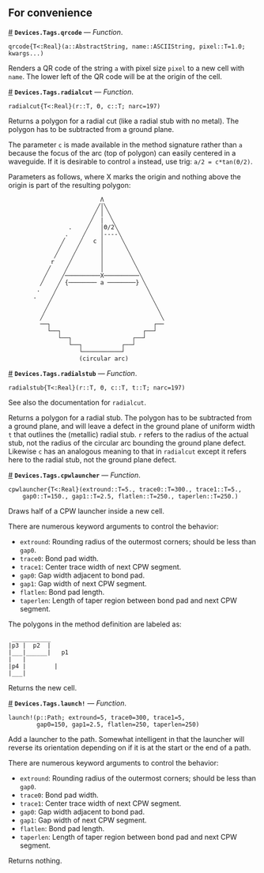 
<a id='For-convenience-1'></a>

## For convenience

<a id='Devices.Tags.qrcode' href='#Devices.Tags.qrcode'>#</a>
**`Devices.Tags.qrcode`** &mdash; *Function*.



`qrcode{T<:Real}(a::AbstractString, name::ASCIIString, pixel::T=1.0; kwargs...)`

Renders a QR code of the string `a` with pixel size `pixel` to a new cell with `name`. The lower left of the QR code will be at the origin of the cell.

<a id='Devices.Tags.radialcut' href='#Devices.Tags.radialcut'>#</a>
**`Devices.Tags.radialcut`** &mdash; *Function*.



```
radialcut{T<:Real}(r::T, Θ, c::T; narc=197)
```

Returns a polygon for a radial cut (like a radial stub with no metal). The polygon has to be subtracted from a ground plane.

The parameter `c` is made available in the method signature rather than `a` because the focus of the arc (top of polygon) can easily centered in a waveguide. If it is desirable to control `a` instead, use trig: `a/2 = c*tan(Θ/2)`.

Parameters as follows, where X marks the origin and nothing above the origin is part of the resulting polygon:

```
                          Λ
                         ╱│╲
                        ╱ │ ╲
                       ╱  |  ╲
                 .    ╱   │Θ/2╲
                .    ╱    │----╲
               ╱    ╱   c │     ╲
              ╱    ╱      │      ╲
             ╱    ╱       │       ╲
            r    ╱        │        ╲
           ╱    ╱         │         ╲
          ╱    ╱──────────X──────────╲
         ╱    ╱ {──────── a ────────} ╲
        .    ╱                         ╲
       .    ╱                           ╲
           ╱                             ╲
          ╱                               ╲
         ╱                                 ╲
         ──┐                             ┌──
           └──┐                       ┌──┘
              └──┐                 ┌──┘
                 └──┐           ┌──┘
                    └───────────┘
                    (circular arc)
```

<a id='Devices.Tags.radialstub' href='#Devices.Tags.radialstub'>#</a>
**`Devices.Tags.radialstub`** &mdash; *Function*.



```
radialstub{T<:Real}(r::T, Θ, c::T, t::T; narc=197)
```

See also the documentation for `radialcut`.

Returns a polygon for a radial stub. The polygon has to be subtracted from a ground plane, and will leave a defect in the ground plane of uniform width `t` that outlines the (metallic) radial stub. `r` refers to the radius of the actual stub, not the radius of the circular arc bounding the ground plane defect. Likewise `c` has an analogous meaning to that in `radialcut` except it refers here to the radial stub, not the ground plane defect.

<a id='Devices.Tags.cpwlauncher' href='#Devices.Tags.cpwlauncher'>#</a>
**`Devices.Tags.cpwlauncher`** &mdash; *Function*.



```
cpwlauncher{T<:Real}(extround::T=5., trace0::T=300., trace1::T=5.,
    gap0::T=150., gap1::T=2.5, flatlen::T=250., taperlen::T=250.)
```

Draws half of a CPW launcher inside a new cell.

There are numerous keyword arguments to control the behavior:

  * `extround`: Rounding radius of the outermost corners; should be less than `gap0`.
  * `trace0`: Bond pad width.
  * `trace1`: Center trace width of next CPW segment.
  * `gap0`: Gap width adjacent to bond pad.
  * `gap1`: Gap width of next CPW segment.
  * `flatlen`: Bond pad length.
  * `taperlen`: Length of taper region between bond pad and next CPW segment.

The polygons in the method definition are labeled as:

```
 ___________
|p3 |  p2  |
|___|______|   p1
|   |        
|p4 |        |
|___|
```

Returns the new cell.

<a id='Devices.Tags.launch!' href='#Devices.Tags.launch!'>#</a>
**`Devices.Tags.launch!`** &mdash; *Function*.



```
launch!(p::Path; extround=5, trace0=300, trace1=5,
        gap0=150, gap1=2.5, flatlen=250, taperlen=250)
```

Add a launcher to the path. Somewhat intelligent in that the launcher will reverse its orientation depending on if it is at the start or the end of a path.

There are numerous keyword arguments to control the behavior:

  * `extround`: Rounding radius of the outermost corners; should be less than `gap0`.
  * `trace0`: Bond pad width.
  * `trace1`: Center trace width of next CPW segment.
  * `gap0`: Gap width adjacent to bond pad.
  * `gap1`: Gap width of next CPW segment.
  * `flatlen`: Bond pad length.
  * `taperlen`: Length of taper region between bond pad and next CPW segment.

Returns nothing.

